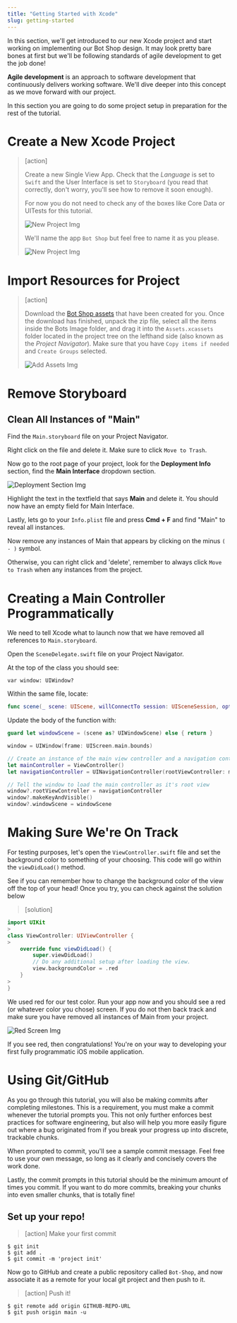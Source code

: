 ```yaml
---
title: "Getting Started with Xcode"
slug: getting-started
---
```


In this section, we'll get introduced to our new Xcode project and start working on implementing our Bot Shop design. It may look pretty bare bones at first but we'll be following standards of agile development to get the job done!

**Agile development** is an approach to software development that continuously delivers working software. We'll dive deeper into this concept as we move forward with our project.

In this section you are going to do some project setup in preparation for the rest of the tutorial.

# Create a New Xcode Project

> [action]
>
> Create a new Single View App. Check that the <em>Language</em> is set to ```Swift``` and the User Interface is set to ```Storyboard``` (you read that correctly, don't worry, you'll see how to remove it soon enough).
>
> For now you do not need to check any of the boxes like Core Data or UITests for this tutorial.
>
> ![New Project Img](../assets/new-project.png "Creating a New Project")
>
> We'll name the app ```Bot Shop``` but feel free to name it as you please.
>
> ![New Project Img](../assets/new-project2.png "Creating a New Project")

# Import Resources for Project

> [action]
>
> Download the [Bot Shop assets](https://github.com/ellojess/bot-shop-iOS/blob/master/Bot%20Images.zip) that have been created for you. Once the download has finished, unpack the zip file, select all the items inside the Bots Image folder, and drag it into the `Assets.xcassets` folder located in the project tree on the lefthand side (also known as the <em>Project Navigator</em>). Make sure that you have `Copy items if needed` and `Create Groups` selected.
>
> ![Add Assets Img](../assets/add_assets.png "Adding Assets")

# Remove Storyboard
## Clean All Instances of "Main"
Find the `Main.storyboard` file on your Project Navigator.

Right click on the file and delete it. Make sure to click `Move to Trash`.

Now go to the root page of your project, look for the **Deployment Info** section, find the **Main Interface** dropdown section.

![Deployment Section Img](../assets/deployment-info.png "Deployment Section")

Highlight the text in the textfield that says **Main** and delete it. You should now have an empty field for Main Interface.

Lastly, lets go to your `Info.plist` file and press **Cmd + F** and find "Main" to reveal all instances.

Now remove any instances of Main that appears by clicking on the minus `( - )` symbol.

Otherwise, you can right click and 'delete', remember to always click ```Move to Trash``` when any instances from the project.

# Creating a Main Controller Programmatically

We need to tell Xcode what to launch now that we have removed all references to `Main.storyboard`.

Open the `SceneDelegate.swift` file on your Project Navigator.

At the top of the class you should see:

```var window: UIWindow?```

Within the same file, locate:

```swift
func scene(_ scene: UIScene, willConnectTo session: UISceneSession, options connectionOptions: UIScene.ConnectionOptions)
```

Update the body of the function with:

```swift
guard let windowScene = (scene as? UIWindowScene) else { return }

window = UIWindow(frame: UIScreen.main.bounds)

// Create an instance of the main view controller and a navigation controller
let mainController = ViewController()
let navigationController = UINavigationController(rootViewController: mainController)

// Tell the window to load the main controller as it's root view
window?.rootViewController = navigationController
window?.makeKeyAndVisible()
window?.windowScene = windowScene
```

# Making Sure We're On Track
For testing purposes, let's open the ```ViewController.swift``` file and set the background color to something of your choosing. This code will go within the `viewDidLoad()` method.

See if you can remember how to change the background color of the view off the top of your head! Once you try, you can check against the solution below

> [solution]
>
```swift
import UIKit
>
class ViewController: UIViewController {
>
    override func viewDidLoad() {
        super.viewDidLoad()
        // Do any additional setup after loading the view.
        view.backgroundColor = .red
    }
>
}
```

We used red for our test color. Run your app now and you should see a red (or whatever color you chose) screen. If you do not then back track and make sure you have removed all instances of Main from your project.

![Red Screen Img](../assets/red-screen.png "Deployment Section")

If you see red, then congratulations! You're on your way to developing your first fully programmatic iOS mobile application.


# Using Git/GitHub

As you go through this tutorial, you will also be making commits after completing milestones. This is a requirement, you must make a commit whenever the tutorial prompts you. This not only further enforces best practices for software engineering, but also will help you more easily figure out where a bug originated from if you break your progress up into discrete, trackable chunks.

When prompted to commit, you'll see a sample commit message. Feel free to use your own message, so long as it clearly and concisely covers the work done.

Lastly, the commit prompts in this tutorial should be the minimum amount of times you commit. If you want to do more commits, breaking your chunks into even smaller chunks, that is totally fine!


## Set up your repo!

>[action]
> Make your first commit
>
```
$ git init
$ git add .
$ git commit -m 'project init'
```

Now go to GitHub and create a public repository called `Bot-Shop`, and now associate it as a remote for your local git project and then push to it.

>[action]
> Push it!
>
```
$ git remote add origin GITHUB-REPO-URL
$ git push origin main -u
```
